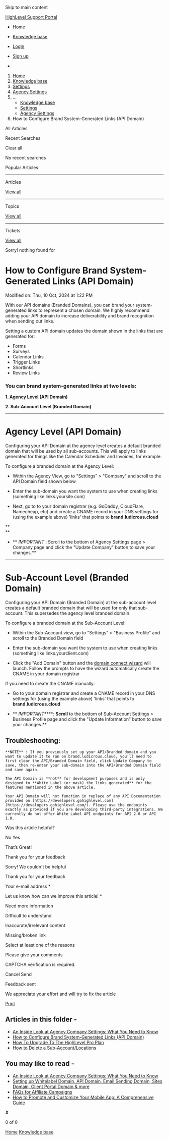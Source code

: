 Skip to main content

[ HighLevel Support Portal ](https://help.gohighlevel.com)

  * [ Home ](/support/home)
  * [ Knowledge base ](/support/solutions)

  * [Login](/support/login)
  * [Sign up](/support/signup)
  * 

  1. [Home](/support/home)
  2. [Knowledge base](/support/solutions)
  3. [Settings](/support/solutions/48000449595)
  4. [Agency Settings](/support/solutions/folders/48000666029)
  5. ... 
     * [Knowledge base](/support/solutions)
     * [Settings](/support/solutions/48000449595)
     * [Agency Settings](/support/solutions/folders/48000666029)
  6. How to Configure Brand System-Generated Links (API Domain)

All  Articles 

Recent Searches

Clear all

No recent searches

Popular Articles

* * *

Articles

[View all](/support/search/solutions)

* * *

Topics

[View all](/support/search/topics)

* * *

Tickets

[View all](/support/search/tickets)

Sorry! nothing found for   

# How to Configure Brand System-Generated Links (API Domain)

Modified on: Thu, 10 Oct, 2024 at 1:22 PM

With our API domains (Branded Domains), you can brand your system-generated links to represent a chosen domain. We highly recommend adding your API domain to increase deliverability and brand recognition when sending out links.

Setting a custom API domain updates the domain shown in the links that are generated for:

  * Forms
  * Surveys
  * Calendar Links
  * Trigger Links
  * Shortlinks
  * Review Links

### **You can brand system-generated links at two levels:**

**1\. Agency Level (API Domain)**

**2\. Sub-Account Level (Branded Domain)**

* * *

# **Agency Level (API Domain)**

Configuring your API Domain at the agency level creates a default branded domain that will be used by all sub-accounts. This will apply to links generated for things like the Calendar Scheduler and Invoices, for example.

To configure a branded domain at the Agency Level: 

  * Within the Agency View, go to "Settings" > "Company" and scroll to the API Domain field shown below
  * Enter the sub-domain you want the system to use when creating links (something like links.yoursite.com)

  * Next, go to to your domain registrar (e.g. GoDaddy, CloudFlare, Namecheap, etc) and create a CNAME record in your DNS settings for (using the example above) 'links' that points to **brand.ludicrous.cloud**

**  
**

  * ** _IMPORTANT_ : Scroll to the bottom of Agency Settings page > Company page and click the "Update Company" button to save your changes.**

* * *

# **Sub-Account Level (Branded Domain)**

Configuring your API Domain (Branded Domain) at the sub-account level creates a default branded domain that will be used for only that sub-account. This supersedes the agency level branded domain.

To configure a branded domain at the Sub-Account Level: 

  * Within the Sub-Account view, go to "Settings" > "Business Profile" and scroll to the Branded Domain field
  * Enter the sub-domain you want the system to use when creating links (something like links.yourclient.com)

  * Click the "Add Domain" button and the [domain connect wizard](https://help.gohighlevel.com/support/solutions/articles/155000000734-how-to-use-the-domain-connect-feature-) will launch. Follow the prompts to have the wizard automatically create the CNAME in your domain registrar

If you need to create the CNAME manually:

  * Go to your domain registrar and create a CNAME record in your DNS settings for (using the example above) 'links' that points to **brand.ludicrous.cloud**

  * ** _IMPORTANT_****:  ****Scroll****  to the bottom of Sub-Account Settings > Business Profile page and click the "Update Information" button to save your changes.**

## **Troubleshooting:**

    **NOTE** : If you previously set up your API/Branded domain and you want to update it to run on brand.ludicrous.cloud, you'll need to first clear the API/Branded Domain field, click Update Company to save, then re-enter your sub-domain into the API/Branded Domain field and save again. 

    The API Domain is **not** for development purposes and is only designed to **White Label (or mask) the links generated** for the features mentioned in the above article.   
      
    Your API Domain will not function in replace of any API Documentation provided on [https://developers.gohighlevel.com](https://developers.gohighlevel.com/). Please use the endpoints exactly as provided if you are developing third-party integrations. We currently do not offer White Label API endpoints for API 2.0 or API 1.0.

Was this article helpful?

No  Yes 

That’s Great!

Thank you for your feedback

Sorry! We couldn't be helpful

Thank you for your feedback

Your e-mail address *

Let us know how can we improve this article! *

Need more information 

Difficult to understand 

Inaccurate/irrelevant content 

Missing/broken link 

Select at least one of the reasons 

Please give your comments 

CAPTCHA verification is required. 

Cancel  Send 

Feedback sent

We appreciate your effort and will try to fix the article

[Print](javascript:print\(\))

## Articles in this folder -

  * [An Inside Look at Agency Company Settings: What You Need to Know](/support/solutions/articles/48000982604-an-inside-look-at-agency-company-settings-what-you-need-to-know)
  * [How to Configure Brand System-Generated Links (API Domain)](/support/solutions/articles/48001143244-how-to-configure-brand-system-generated-links-api-domain-)
  * [How To Upgrade To The HighLevel Pro Plan](/support/solutions/articles/48001180534-how-to-upgrade-to-the-highlevel-pro-plan)
  * [How to Delete a Sub-Account/Locations](/support/solutions/articles/48001184862-how-to-delete-a-sub-account-locations)

## You may like to read -

  * [An Inside Look at Agency Company Settings: What You Need to Know](/support/solutions/articles/48000982604-an-inside-look-at-agency-company-settings-what-you-need-to-know)
  * [Setting up Whitelabel Domain, API Domain, Email Sending Domain, Sites Domain, Client Portal Domain & more](/support/solutions/articles/155000002561-setting-up-whitelabel-domain-api-domain-email-sending-domain-sites-domain-client-portal-domain-)
  * [FAQs for Affiliate Campaigns](/support/solutions/articles/155000003645-faqs-for-affiliate-campaigns)
  * [How to Promote and Customize Your Mobile App: A Comprehensive Guide](/support/solutions/articles/155000000089-how-to-promote-and-customize-your-mobile-app-a-comprehensive-guide)

**X**

0 of 0 []()

[Home](/support/home) [Knowledge base](/support/solutions)
